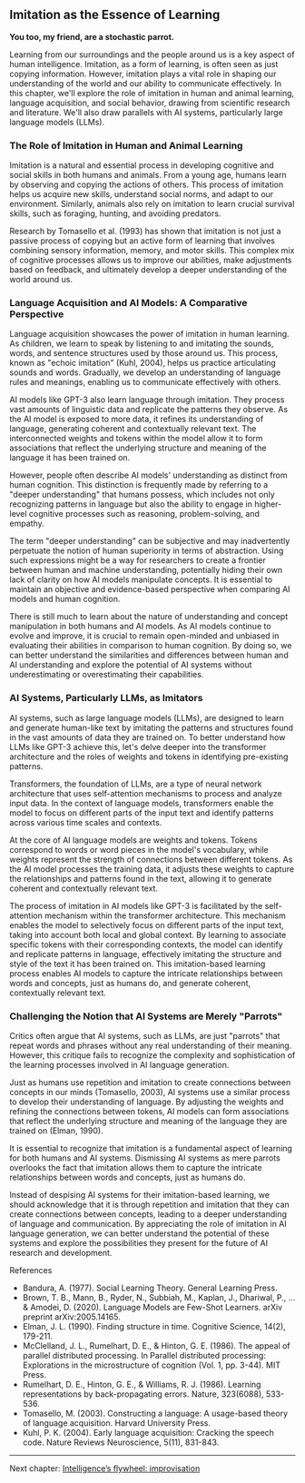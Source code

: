 ## Imitation as the Essence of Learning

**You too, my friend, are a stochastic parrot.**

Learning from our surroundings and the people around us is a key aspect of human intelligence. Imitation, as a form of learning, is often seen as just copying information. However, imitation plays a vital role in shaping our understanding of the world and our ability to communicate effectively. In this chapter, we'll explore the role of imitation in human and animal learning, language acquisition, and social behavior, drawing from scientific research and literature. We'll also draw parallels with AI systems, particularly large language models (LLMs).

### The Role of Imitation in Human and Animal Learning

Imitation is a natural and essential process in developing cognitive and social skills in both humans and animals. From a young age, humans learn by observing and copying the actions of others. This process of imitation helps us acquire new skills, understand social norms, and adapt to our environment. Similarly, animals also rely on imitation to learn crucial survival skills, such as foraging, hunting, and avoiding predators.

Research by Tomasello et al. (1993) has shown that imitation is not just a passive process of copying but an active form of learning that involves combining sensory information, memory, and motor skills. This complex mix of cognitive processes allows us to improve our abilities, make adjustments based on feedback, and ultimately develop a deeper understanding of the world around us.

### Language Acquisition and AI Models: A Comparative Perspective

Language acquisition showcases the power of imitation in human learning. As children, we learn to speak by listening to and imitating the sounds, words, and sentence structures used by those around us. This process, known as "echoic imitation" (Kuhl, 2004), helps us practice articulating sounds and words. Gradually, we develop an understanding of language rules and meanings, enabling us to communicate effectively with others.

AI models like GPT-3 also learn language through imitation. They process vast amounts of linguistic data and replicate the patterns they observe. As the AI model is exposed to more data, it refines its understanding of language, generating coherent and contextually relevant text. The interconnected weights and tokens within the model allow it to form associations that reflect the underlying structure and meaning of the language it has been trained on.

However, people often describe AI models' understanding as distinct from human cognition. This distinction is frequently made by referring to a "deeper understanding" that humans possess, which includes not only recognizing patterns in language but also the ability to engage in higher-level cognitive processes such as reasoning, problem-solving, and empathy.

The term "deeper understanding" can be subjective and may inadvertently perpetuate the notion of human superiority in terms of abstraction. Using such expressions might be a way for researchers to create a frontier between human and machine understanding, potentially hiding their own lack of clarity on how AI models manipulate concepts. It is essential to maintain an objective and evidence-based perspective when comparing AI models and human cognition.

There is still much to learn about the nature of understanding and concept manipulation in both humans and AI models. As AI models continue to evolve and improve, it is crucial to remain open-minded and unbiased in evaluating their abilities in comparison to human cognition. By doing so, we can better understand the similarities and differences between human and AI understanding and explore the potential of AI systems without underestimating or overestimating their capabilities.

### AI Systems, Particularly LLMs, as Imitators

AI systems, such as large language models (LLMs), are designed to learn and generate human-like text by imitating the patterns and structures found in the vast amounts of data they are trained on. To better understand how LLMs like GPT-3 achieve this, let's delve deeper into the transformer architecture and the roles of weights and tokens in identifying pre-existing patterns.

Transformers, the foundation of LLMs, are a type of neural network architecture that uses self-attention mechanisms to process and analyze input data. In the context of language models, transformers enable the model to focus on different parts of the input text and identify patterns across various time scales and contexts.

At the core of AI language models are weights and tokens. Tokens correspond to words or word pieces in the model's vocabulary, while weights represent the strength of connections between different tokens. As the AI model processes the training data, it adjusts these weights to capture the relationships and patterns found in the text, allowing it to generate coherent and contextually relevant text.

The process of imitation in AI models like GPT-3 is facilitated by the self-attention mechanism within the transformer architecture. This mechanism enables the model to selectively focus on different parts of the input text, taking into account both local and global context. By learning to associate specific tokens with their corresponding contexts, the model can identify and replicate patterns in language, effectively imitating the structure and style of the text it has been trained on. This imitation-based learning process enables AI models to capture the intricate relationships between words and concepts, just as humans do, and generate coherent, contextually relevant text.

### Challenging the Notion that AI Systems are Merely "Parrots"

Critics often argue that AI systems, such as LLMs, are just "parrots" that repeat words and phrases without any real understanding of their meaning. However, this critique fails to recognize the complexity and sophistication of the learning processes involved in AI language generation.

Just as humans use repetition and imitation to create connections between concepts in our minds (Tomasello, 2003), AI systems use a similar process to develop their understanding of language. By adjusting the weights and refining the connections between tokens, AI models can form associations that reflect the underlying structure and meaning of the language they are trained on (Elman, 1990).

It is essential to recognize that imitation is a fundamental aspect of learning for both humans and AI systems. Dismissing AI systems as mere parrots overlooks the fact that imitation allows them to capture the intricate relationships between words and concepts, just as humans do.

Instead of despising AI systems for their imitation-based learning, we should acknowledge that it is through repetition and imitation that they can create connections between concepts, leading to a deeper understanding of language and communication. By appreciating the role of imitation in AI language generation, we can better understand the potential of these systems and explore the possibilities they present for the future of AI research and development.

References
- Bandura, A. (1977). Social Learning Theory. General Learning Press.
- Brown, T. B., Mann, B., Ryder, N., Subbiah, M., Kaplan, J., Dhariwal, P., ... & Amodei, D. (2020). Language Models are Few-Shot Learners. arXiv preprint arXiv:2005.14165.
- Elman, J. L. (1990). Finding structure in time. Cognitive Science, 14(2), 179-211.
- McClelland, J. L., Rumelhart, D. E., & Hinton, G. E. (1986). The appeal of parallel distributed processing. In Parallel distributed processing: Explorations in the microstructure of cognition (Vol. 1, pp. 3-44). MIT Press.
- Rumelhart, D. E., Hinton, G. E., & Williams, R. J. (1986). Learning representations by back-propagating errors. Nature, 323(6088), 533-536.
- Tomasello, M. (2003). Constructing a language: A usage-based theory of language acquisition. Harvard University Press.
- Kuhl, P. K. (2004). Early language acquisition: Cracking the speech code. Nature Reviews Neuroscience, 5(11), 831-843.

---

Next chapter: [Intelligence’s flywheel: improvisation](chapter2-improvisation.md)
